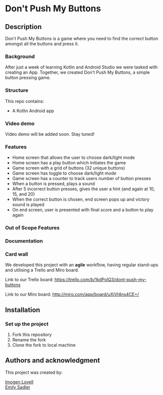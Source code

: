# Don't Push My Buttons

## Description

Don't Push My Buttons is a game where you need to find the correct button amongst all the buttons and press it.

### Background

After just a week of learning Kotlin and Android Studio we were tasked with creating an App. Together, we created Don't Push My Buttons, a simple button pressing game.

### Structure

This repo contains:

- A Kotlin Android app


### Video demo

Video demo will be added soon. Stay tuned!

### Features

- Home screen that allows the user to choose dark/light mode
- Home screen has a play button which initiates the game
- Game screen with a grid of buttons (32 unique buttons)
- Game screen has toggle to choose dark/light mode
- Game screen has a counter to track users number of button presses
- When a button is pressed, plays a sound
- After 5 incorrect button presses, gives the user a hint (and again at 10, 15, and 20)
- When the correct button is chosen, end screen pops up and victory sound is played
- On end screen, user is presented with final score and a button to play again


### Out of Scope Features


### Documentation


### Card wall

We developed this project with an **agile** workflow, having regular stand-ups and utilising a Trello and Miro board.

Link to our Trello board:
https://trello.com/b/1kdPolQ3/dont-push-my-buttons

Link to our Miro board:
http://miro.com/app/board/uXjVI4ns4CE=/

## Installation

### Set up the project

1. Fork this repository
2. Rename the fork
3. Clone the fork to local machine


## Authors and acknowledgment

This project was created by:
 
[Imogen Lovell](https://github.com/I-Lovell)  
[Emily Sadler](https://github.com/EmiSadler)

